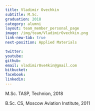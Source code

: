```yaml
---
title: Vladimir Ovechkin
subtitle: M.Sc. 
graduation: 2018
category: alumni
layout: team_member_personal_page
image: /img/team/VladimirOvechkin.png
link-new-tab: true
next-position: Applied Materials

twitter: 
youtube: 
github: 
email: vladimir0ve4kin@gmail.com
bitbucket: 
facebook: 
linkedin:
---
```


M.Sc. TASP, Technion, 2018

B.Sc. CS, Moscow Aviation Institute, 2011


<!-- {% bibliography --query @*[year=2023] --group_by none %}
{% bibliography -q @*[c ~= {{ V. Indelman }}] %}
{% bibliography --sort authors %} -->
